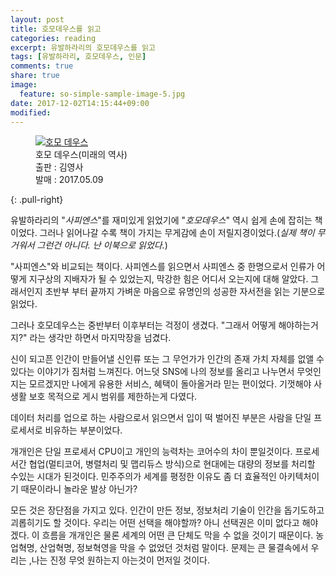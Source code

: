 ```yaml
---
layout: post
title: 호모데우스를 읽고
categories: reading
excerpt: 유발하라리의 호모데우스를 읽고
tags: [유발하라리, 호모데우스, 인문]
comments: true
share: true
image:
  feature: so-simple-sample-image-5.jpg
date: 2017-12-02T14:15:44+09:00
modified:
---
```


<figure>
    <a href="http://image.kyobobook.co.kr/images/book/large/841/l9788934977841.jpg">
        <img src="http://image.kyobobook.co.kr/images/book/large/841/l9788934977841.jpg" alt="호모 데우스">
    </a>
    <figcaption>호모 데우스(미래의 역사)<br/> 출판 : 김영사<br/> 발매 : 2017.05.09</figcaption>
</figure>
{: .pull-right}

유발하라리의 "_사피엔스_"를 재미있게 읽었기에 "_호모데우스_" 역시 쉽게 손에 잡히는 책이었다. 그러나 읽어나갈 수록 책이 가지는 무게감에 손이 저릴지경이었다.(_실제 책이 무거워서 그런건 아니다. 난 이북으로 읽었다._)

"사피엔스"와 비교되는 책이다. 사피엔스를 읽으면서 사피엔스 중 한명으로서 인류가 어떻게 지구상의 지배자가 될 수 있었는지, 막강한 힘은 어디서 오는지에 대해 알았다. 그래서인지 초반부 부터 끝까지 가벼운 마음으로 유명인의 성공한 자서전을 읽는 기분으로 읽었다.

그러나 호모데우스는 중반부터 이후부터는 걱정이 생겼다. "그래서 어떻게 해야하는거지?" 라는 생각만 하면서 마지막장을 넘겼다.

신이 되고픈 인간이 만들어낼 신인류 또는 그 무언가가 인간의 존재 가치 자체를 없앨 수 있다는 이야기가 짐처럼 느껴진다. 어느덧 SNS에 나의 정보를 올리고 나누면서 무엇인지는 모르겠지만 나에게 유용한 서비스, 혜택이 돌아올거라 믿는 편이었다. 기껏해야 사생활 보호 목적으로 게시 범위를 제한하는게 다였다.

데이터 처리를 업으로 하는 사람으로서 읽으면서 입이 떡 벌어진 부분은 사람을 단일 프로세서로 비유하는 부분이었다. 

개개인은 단일 프로세서 CPU이고 개인의 능력차는 코어수의 차이 뿐일것이다. 프로세서간 협업(멀티코어, 병렬처리 및 맵리듀스 방식)으로 현대에는 대량의 정보를 처리할 수있는 시대가 된것이다. 민주주의가 세계를 평정한 이유도 좀 더 효율적인 아키텍처이기 때문이라니 놀라운 발상 아닌가?

모든 것은 장단점을 가지고 있다. 인간이 만든 정보, 정보처리 기술이 인간을 돕기도하고 괴롭히기도 할 것이다. 우리는 어떤 선택을 해야할까? 아니 선택권은 이미 없다고 해야겠다. 이 흐름을 개개인은 물론 세계의 어떤 큰 단체도 막을 수 없을 것이기 때문이다. 농업혁명, 산업혁명, 정보혁영을 막을 수 없었던 것처럼 말이다. 문제는 큰 물결속에서 우리는 ,나는 진정 무엇 원하는지 아는것이 먼저일 것이다.
